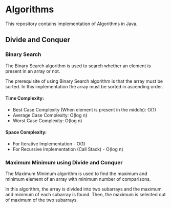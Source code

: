 # Algorithms

This repository contains implementation of Algorithms in Java.

## Divide and Conquer

### Binary Search

The Binary Search algorithm is used to search whether an element is present in an array or not.

The prerequisite of using Binary Search algorithm is that the array must be sorted. In this implementation the array must be sorted in ascending order.

#### Time Complexity:

- Best Case Complexity (When element is present in the middle): O(1)
- Average Case Complexity: O(log n)
- Worst Case Complexity: O(log n)

#### Space Complexity: 

- For Iterative Implementation - O(1)
- For Recursive Implementation (Call Stack) - O(log n)

### Maximum Minimum using Divide and Conquer

The Maximum Minimum algorithm is used to find the maximum and minimum element of an array with minimum number of comparisons.

In this algorithm, the array is divided into two subarrays and the maximum and minimum of each subarray is found. Then, the maximum is selected out of maximum of the two subarrays. 
